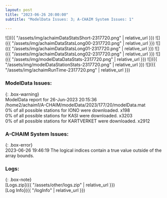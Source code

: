 ```yaml
---
layout: post
title: "2023-06-26 20:00:00"
subtitle: "ModelData Issues: 3; A-CHAIM System Issues: 1"

---
```


![]({{ "/assets/img/achaimDataStatsShort-2317720.png" | relative_url }})
![]({{ "/assets/img/achaimDataStatsLong00-2317720.png" | relative_url }})
![]({{ "/assets/img/achaimDataStatsLong01-2317720.png" | relative_url }})
![]({{ "/assets/img/achaimDataStatsLong02-2317720.png" | relative_url }})
![]({{ "/assets/img/modelDataDataStats-2317720.png" | relative_url }})
![]({{ "/assets/img/modelDataStationStats-2317720.png" | relative_url }})
![]({{ "/assets/img/achaimRunTime-2317720.png" | relative_url }})


### ModelData Issues:  
  
{: .box-warning}  
 ModelData report for 26-Jun-2023 20:15:36   
 /home2/achaim1/A-CHAIM/modelData/2023/177/20/modelData.mat   
 0% of all possible stations for IONO were downloaded. x198   
 0% of all possible stations for KASI were downloaded. x3203   
 0% of all possible stations for KARTVERKET were downloaded. x2912   
  
### A-CHAIM System Issues:  
  
{: .box-error}  
2023-06-26 19:46:19 The logical indices contain a true value outside of the array bounds.  

### Logs:  
  
{: .box-note}  
[Logs.zip]({{ "/assets/other/logs.zip" | relative_url }})  
[Log Info]({{ "/logInfo" | relative_url }})  
